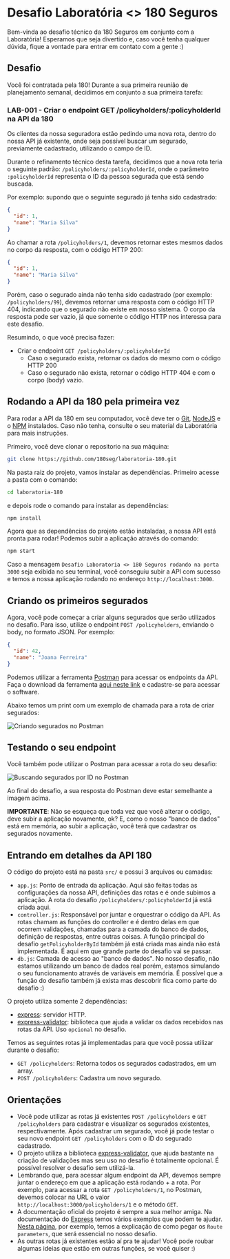 # Desafio Laboratória <> 180 Seguros

Bem-vinda ao desafio técnico da 180 Seguros em conjunto com a Laboratória! Esperamos que seja divertido e, caso você tenha qualquer dúvida, fique a vontade para entrar em contato com a gente :)

## Desafio

Você foi contratada pela 180! Durante a sua primeira reunião de planejamento semanal, decidimos em conjunto a sua primeira tarefa:

### LAB-001 - Criar o endpoint GET /policyholders/:policyholderId na API da 180

Os clientes da nossa seguradora estão pedindo uma nova rota, dentro do nossa API já existente, onde seja possível buscar um segurado, previamente cadastrado, utilizando o campo de ID.

Durante o refinamento técnico desta tarefa, decidimos que a nova rota teria o seguinte padrão: `/policyholders/:policyholderId`, onde o parâmetro `:policyholderId` representa o ID da pessoa segurada que está sendo buscada.

Por exemplo: supondo que o seguinte segurado já tenha sido cadastrado:

```json
{
  "id": 1,
  "name": "Maria Silva"
}
```

Ao chamar a rota `/policyholders/1`, devemos retornar estes mesmos dados no corpo da resposta, com o código HTTP 200:

```json
{
  "id": 1,
  "name": "Maria Silva"
}
```

Porém, caso o segurado ainda não tenha sido cadastrado (por exemplo: `/policyholders/99`), devemos retornar uma resposta com o código HTTP 404, indicando que o segurado não existe em nosso sistema. O corpo da resposta pode ser vazio, já que somente o código HTTP nos interessa para este desafio.

Resumindo, o que você precisa fazer:

- Criar o endpoint `GET /policyholders/:policyholderId`
  - Caso o segurado exista, retornar os dados do mesmo com o código HTTP 200
  - Caso o segurado não exista, retornar o código HTTP 404 e com o corpo (body) vazio.

## Rodando a API da 180 pela primeira vez

Para rodar a API da 180 em seu computador, você deve ter o [Git](https://git-scm.com/), [NodeJS](https://nodejs.org/) e o [NPM](https://www.npmjs.com/) instalados. Caso não tenha, consulte o seu material da Laboratória para mais instruções.

Primeiro, você deve clonar o repositorio na sua máquina:

```bash
git clone https://github.com/180seg/laboratoria-180.git
```

Na pasta raiz do projeto, vamos instalar as dependências. Primeiro acesse a pasta com o comando:

```bash
cd laboratoria-180
```

e depois rode o comando para instalar as dependências:

```bash
npm install
```

Agora que as dependências do projeto estão instaladas, a nossa API está pronta para rodar! Podemos subir a aplicação através do comando:

```bash
npm start
```

Caso a mensagem `Desafio Laboratoria <> 180 Seguros rodando na porta 3000` seja exibida no seu terminal, você conseguiu subir a API com sucesso e temos a nossa aplicação rodando no endereço `http://localhost:3000`.

## Criando os primeiros segurados

Agora, você pode começar a criar alguns segurados que serão utilizados no desafio. Para isso, utilize o endpoint `POST /policyholders`, enviando o body, no formato JSON. Por exemplo:

```json
{
  "id": 42,
  "name": "Joana Ferreira"
}
```

Podemos utilizar a ferramenta [Postman](https://www.postman.com/) para acessar os endpoints da API. Faça o download da ferramenta [aqui neste link](https://www.postman.com/downloads/) e cadastre-se para acessar o software.

Abaixo temos um print com um exemplo de chamada para a rota de criar segurados:

![Criando segurados no Postman](./resources/postman-1.png)

## Testando o seu endpoint

Você também pode utilizar o Postman para acessar a rota do seu desafio:

![Buscando segurados por ID no Postman](./resources/postman-2.png)

Ao final do desafio, a sua resposta do Postman deve estar semelhante a imagem acima.

**IMPORTANTE**: Não se esqueça que toda vez que você alterar o código, deve subir a aplicação novamente, ok? E, como o nosso "banco de dados" está em memória, ao subir a aplicação, você terá que cadastrar os segurados novamente.

## Entrando em detalhes da API 180

O código do projeto está na pasta `src/` e possui 3 arquivos ou camadas:

- `app.js`: Ponto de entrada da aplicação. Aqui são feitas todas as configurações da nossa API, definições das rotas e é onde subimos a aplicação. A rota do desafio `/policyholders/:policyholderId` já está criada aqui.
- `controller.js`: Responsável por juntar e orquestrar o código da API. As rotas chamam as funções do controller e é dentro delas em que ocorrem validações, chamadas para a camada do banco de dados, definição de respostas, entre outras coisas. A função principal do desafio `getPolicyholderById` também já está criada mas ainda não está implementada. É aqui em que grande parte do desafio vai se passar.
- `db.js`: Camada de acesso ao "banco de dados". No nosso desafio, não estamos utilizando um banco de dados real porém, estamos simulando o seu funcionamento através de variáveis em memória. É possível que a função do desafio também já exista mas descobrir fica como parte do desafio :)

O projeto utiliza somente 2 dependências:

- [express](https://expressjs.com/): servidor HTTP.
- [express-validator](https://express-validator.github.io/docs/): biblioteca que ajuda a validar os dados recebidos nas rotas da API. Uso `opcional` no desafio.

Temos as seguintes rotas já implementadas para que você possa utilizar durante o desafio:

- `GET /policyholders`: Retorna todos os segurados cadastrados, em um array.
- `POST /policyholders`: Cadastra um novo segurado.

## Orientações

- Você pode utilizar as rotas já existentes `POST /policyholders` e `GET /policyholders` para cadastrar e visualizar os segurados existentes, respectivamente. Após cadastrar um segurado, você já pode testar o seu novo endpoint `GET /policyholders` com o ID do segurado cadastrado.
- O projeto utiliza a biblioteca [express-validator](https://express-validator.github.io/docs/), que ajuda bastante na criação de validações mas seu uso no desafio é totalmente opcional. É possível resolver o desafio sem utilizá-la.
- Lembrando que, para acessar algum endpoint da API, devemos sempre juntar o endereço em que a aplicação está rodando + a rota. Por exemplo, para acessar a rota `GET /policyholders/1`, no Postman, devemos colocar na URL o valor `http://localhost:3000/policyholders/1` e o método `GET`.
- A documentação oficial do projeto é sempre a sua melhor amiga. Na documentação do [Express](https://expressjs.com/en/starter/hello-world.html) temos vários exemplos que podem te ajudar. [Nesta página](https://expressjs.com/en/guide/routing.html), por exemplo, temos a explicação de como pegar os `Route parameters`, que será essencial no nosso desafio.
- As outras rotas já existentes estão aí pra te ajudar! Você pode roubar algumas ideias que estão em outras funções, se você quiser :)